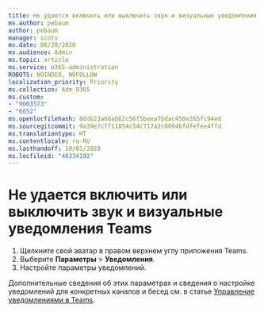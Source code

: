 ```yaml
---
title: Не удается включить или выключить звук и визуальные уведомления Teams
ms.author: pebaum
author: pebaum
manager: scotv
ms.date: 08/20/2020
ms.audience: Admin
ms.topic: article
ms.service: o365-administration
ROBOTS: NOINDEX, NOFOLLOW
localization_priority: Priority
ms.collection: Adm_O365
ms.custom:
- "9003573"
- "6652"
ms.openlocfilehash: 8dd623a66a062c56f5beea7bdac450e365fc94ed
ms.sourcegitcommit: 9a39e7cff11854c54c717a2c0094bfdfefee4ffd
ms.translationtype: HT
ms.contentlocale: ru-RU
ms.lasthandoff: 10/01/2020
ms.locfileid: "48334192"
---
```

# <a name="cant-turn-teams-sound-and-visual-notifications-on-or-off"></a>Не удается включить или выключить звук и визуальные уведомления Teams

1. Щелкните свой аватар в правом верхнем углу приложения Teams.
2. Выберите **Параметры** > **Уведомления**.
3. Настройте параметры уведомлений.

Дополнительные сведения об этих параметрах и сведения о настройке уведомлений для конкретных каналов и бесед см. в статье [Управление уведомлениями в Teams](https://support.microsoft.com/office/manage-notifications-in-teams-1cc31834-5fe5-412b-8edb-43fecc78413d).
